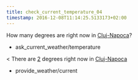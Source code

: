 ```yaml
---
title: check_current_temperature_04
timestamp: 2016-12-08T11:14:25.5133173+02:00
---
```


How many degrees are right now in [Cluj-Napoca](city)?
* ask_current_weather/temperature

< There are [2](temperature) degrees right now in [Cluj-Napoca](city)
* provide_weather/current
